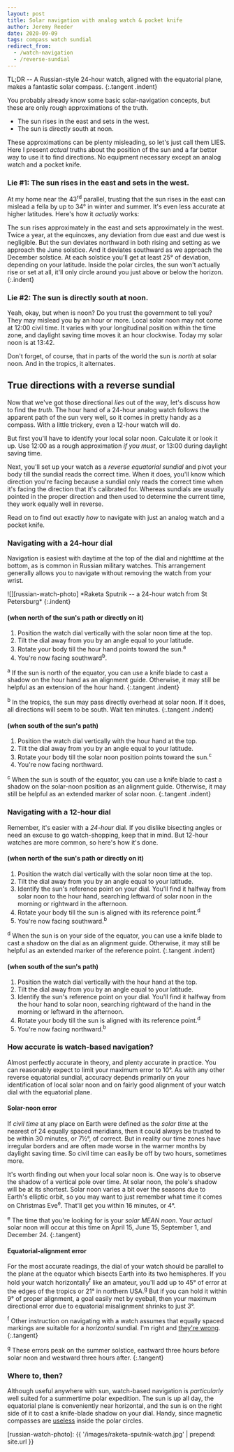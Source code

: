 ```yaml
---
layout: post
title: Solar navigation with analog watch & pocket knife
author: Jeremy Reeder
date: 2020-09-09
tags: compass watch sundial
redirect_from:
  - /watch-navigation
  - /reverse-sundial
---
```


TL;DR -- A Russian-style 24-hour watch, aligned with the equatorial plane,
makes a fantastic solar compass.
{:.tangent .indent}

You probably already know some basic solar-navigation concepts, but these are
only rough approximations of the truth.
- The sun rises in the east and sets in the west.
- The sun is directly south at noon.

These approximations can be plenty misleading, so let's just call them LIES.
Here I present _actual_ truths about the position of the sun and a far better
way to use it to find directions. No equipment necessary except an analog
watch and a pocket knife.

### Lie #1: The sun rises in the east and sets in the west.

At my home near the 43<sup>rd</sup> parallel, trusting that the sun rises in
the east can mislead a fella by up to 34° in winter and summer. It's even less
accurate at higher latitudes. Here's how it _actually_ works:

The sun rises approximately in the east and sets approximately in the west.
Twice a year, at the equinoxes, any deviation from due east and due west is
negligible. But the sun deviates northward in both rising and setting as we
approach the June solstice. And it deviates southward as we approach the
December solstice.  At each solstice you'll get at least 25° of deviation,
depending on your latitude. Inside the polar circles, the sun won't actually
rise or set at all, it'll only circle around you just above or below the
horizon.
{:.indent}

### Lie #2: The sun is directly south at noon.

Yeah, okay, but when is noon? Do you trust the government to tell you? They may
mislead you by an hour or more. Local solar noon may not come at 12:00 civil
time. It varies with your longitudinal position within the time zone, and
daylight saving time moves it an hour clockwise. Today my solar noon is at
13:42.

Don't forget, of course, that in parts of the world the sun is _north_ at solar
noon. And in the tropics, it alternates.

## True directions with a reverse sundial

Now that we've got those directional _lies_ out of the way, let's discuss how
to find the _truth_. The hour hand of a 24-hour analog watch follows the
apparent path of the sun very well, so it comes in pretty handy as a compass.
With a little trickery, even a 12-hour watch will do.

But first you'll have to identify your local solar noon. Calculate it or look
it up. Use 12:00 as a rough approximation _if you must_, or 13:00 during
daylight saving time.

Next, you'll set up your watch as a _reverse equatorial sundial_ and pivot your
body till the sundial reads the correct time. When it does, you'll know which
direction you're facing because a sundial only reads the correct time when it's
facing the direction that it's calibrated for. Whereas sundials are usually
pointed in the proper direction and then used to determine the current time,
they work equally well in reverse.

Read on to find out exactly _how_ to navigate with just an analog watch and a
pocket knife.

### Navigating with a 24-hour dial

Navigation is easiest with daytime at the top of the dial and nighttime at the
bottom, as is common in Russian military watches. This arrangement generally
allows you to navigate without removing the watch from your wrist.

<div class="gallery" markdown="1">
![][russian-watch-photo]
*Raketa Sputnik -- a 24-hour watch from St Petersburg*
{:.indent}
</div>

#### (when north of the sun's path or directly on it)
1. Position the watch dial vertically with the solar noon time at the top.
2. Tilt the dial away from you by an angle equal to your latitude.
3. Rotate your body till the hour hand points toward the sun.<sup>a</sup>
4. You're now facing southward<sup>b</sup>.

<sup>a</sup> If the sun is north of the equator, you can use a knife blade to
cast a shadow on the hour hand as an alignment guide. Otherwise, it may still
be helpful as an extension of the hour hand.
{:.tangent .indent}

<sup>b</sup> In the tropics, the sun may pass directly overhead at solar noon.
If it does, all directions will seem to be south. Wait ten minutes.
{:.tangent .indent}

#### (when south of the sun's path)
1. Position the watch dial vertically with the hour hand at the top.
2. Tilt the dial away from you by an angle equal to your latitude.
3. Rotate your body till the solar noon position points toward the sun.<sup>c</sup>
4. You're now facing northward.

<sup>c</sup> When the sun is south of the equator, you can use a knife blade to
cast a shadow on the solar-noon position as an alignment guide. Otherwise, it
may still be helpful as an extended marker of solar noon.
{:.tangent .indent}

### Navigating with a 12-hour dial

Remember, it's easier with a _24-hour_ dial. If you dislike bisecting angles or
need an excuse to go watch-shopping, keep that in mind. But 12-hour watches are
more common, so here's how it's done.

#### (when north of the sun's path or directly on it)

1. Position the watch dial vertically with the solar noon time at the top.
2. Tilt the dial away from you by an angle equal to your latitude.
3. Identify the sun's reference point on your dial. You'll find it halfway from solar noon to the hour hand, searching leftward of solar noon in the morning or rightward in the afternoon.
4. Rotate your body till the sun is aligned with its reference point.<sup>d</sup>
5. You're now facing southward.<sup>b</sup>

<sup>d</sup> When the sun is on your side of the equator, you can use a knife
blade to cast a shadow on the dial as an alignment guide. Otherwise, it may
still be helpful as an extended marker of the reference point.
{:.tangent .indent}

#### (when south of the sun's path)

1. Position the watch dial vertically with the hour hand at the top.
2. Tilt the dial away from you by an angle equal to your latitude.
3. Identify the sun's reference point on your dial. You'll find it halfway from the hour hand to solar noon, searching rightward of the hand in the morning or leftward in the afternoon.
4. Rotate your body till the sun is aligned with its reference point.<sup>d</sup>
5. You're now facing northward.<sup>b</sup>

### How accurate is watch-based navigation?

Almost perfectly accurate in theory, and plenty accurate in practice. You can
reasonably expect to limit your maximum error to 10°. As with any other reverse
equatorial sundial, accuracy depends primarily on your identification of local
solar noon and on fairly good alignment of your watch dial with the equatorial
plane.

#### Solar-noon error

If _civil time_ at any place on Earth were defined as the _solar time_ at the
nearest of 24 equally spaced meridians, then it could always be trusted to be
within 30 minutes, or 7½°, of correct. But in reality our time zones have
irregular borders and are often made worse in the warmer months by daylight
saving time. So civil time can easily be off by two hours, sometimes more.

It's worth finding out when your local solar noon is. One way is to observe the
shadow of a vertical pole over time. At solar noon, the pole's shadow will be
at its shortest. Solar noon varies a bit over the seasons due to Earth's
elliptic orbit, so you may want to just remember what time it comes on
Christmas Eve<sup>e</sup>. That'll get you within 16 minutes, or 4°.

<sup>e</sup> The time that you're looking for is your _solar MEAN noon_. Your
_actual_ solar noon will occur at this time on April 15, June 15, September 1,
and December 24.
{:.tangent}


#### Equatorial-alignment error

For the most accurate readings, the dial of your watch should be parallel to
the plane at the equator which bisects Earth into its two hemispheres. If you
hold your watch horizontally<sup>f</sup> like an amateur, you'll add up to 45°
of error at the edges of the tropics or 21° in northern USA.<sup>g</sup> But if
you can hold it within 9° of proper alignment, a goal easily met by eyeball,
then your maximum directional error due to equatorial misalignment shrinks to
just 3°.

<sup>f</sup> Other instruction on navigating with a watch assumes that equally
spaced markings are suitable for a _horizontal_ sundial. I'm right and [they're
wrong][bicevskis-error].
{:.tangent}

<sup>g</sup> These errors peak on the summer solstice, eastward three hours
before solar noon and westward three hours after.
{:.tangent}

### Where to, then?

Although useful anywhere with sun, watch-based navigation is _particularly_
well suited for a summertime polar expedition. The sun is up all day, the
equatorial plane is conveniently near horizontal, and the sun is on the right
side of it to cast a knife-blade shadow on your dial. Handy, since magnetic
compasses are [useless][compass-failure] inside the polar circles.


[russian-watch-photo]: {{ '/images/raketa-sputnik-watch.jpg' | prepend: site.url }}

[bicevskis-error]:  http://www.wildwoodsurvival.com/survival/navigation/rbsolarnav/index.html
[compass-failure]:  https://cultofsea.com/general/using-magnetic-compass-in-polar-regions/
